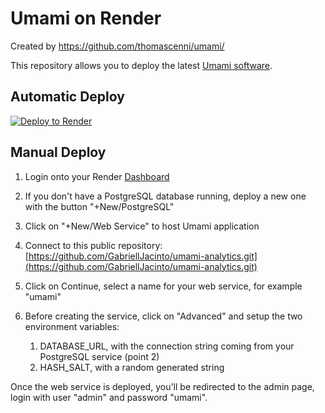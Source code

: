 # Umami on Render

Created by https://github.com/thomascenni/umami/

This repository allows you to deploy the latest <a href="https://umami.is/" target="_blank">Umami software</a>.

## Automatic Deploy
[![Deploy to Render](https://render.com/images/deploy-to-render-button.svg)](https://render.com/deploy?repo=https://github.com/GabriellJacinto/umami-analytics.git)


## Manual Deploy

1. Login onto your Render [Dashboard](https://dashboard.render.com/)

2. If you don't have a PostgreSQL database running, deploy a new one with the button "+New/PostgreSQL" 

3. Click on "+New/Web Service" to host Umami application

4. Connect to this public repository: [https://github.com/GabriellJacinto/umami-analytics.git](https://github.com/GabriellJacinto/umami-analytics.git)

5. Click on Continue, select a name for your web service, for example "umami"

6. Before creating the service, click on "Advanced" and setup the two environment variables:
   
   1. DATABASE_URL, with the connection string coming from your PostgreSQL service (point 2)
   2. HASH_SALT, with a random generated string


Once the web service is deployed, you'll be redirected to the admin page, login with user "admin" and password "umami".
